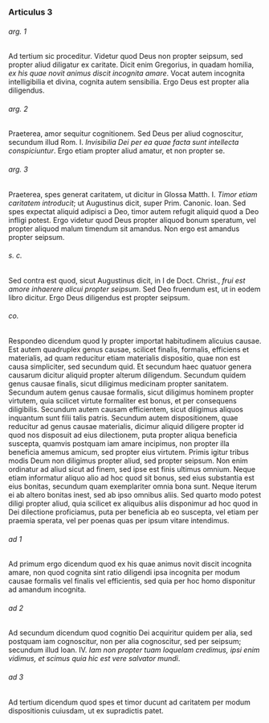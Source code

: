 ### Articulus 3

###### arg. 1
Ad tertium sic proceditur. Videtur quod Deus non propter seipsum, sed propter aliud diligatur ex caritate. Dicit enim Gregorius, in quadam homilia, *ex his quae novit animus discit incognita amare*. Vocat autem incognita intelligibilia et divina, cognita autem sensibilia. Ergo Deus est propter alia diligendus.

###### arg. 2
Praeterea, amor sequitur cognitionem. Sed Deus per aliud cognoscitur, secundum illud Rom. I. *Invisibilia Dei per ea quae facta sunt intellecta conspiciuntur*. Ergo etiam propter aliud amatur, et non propter se.

###### arg. 3
Praeterea, spes generat caritatem, ut dicitur in Glossa Matth. I. *Timor etiam caritatem introducit*; ut Augustinus dicit, super Prim. Canonic. Ioan. Sed spes expectat aliquid adipisci a Deo, timor autem refugit aliquid quod a Deo infligi potest. Ergo videtur quod Deus propter aliquod bonum speratum, vel propter aliquod malum timendum sit amandus. Non ergo est amandus propter seipsum.

###### s. c.
Sed contra est quod, sicut Augustinus dicit, in I de Doct. Christ., *frui est amore inhaerere alicui propter seipsum*. Sed Deo fruendum est, ut in eodem libro dicitur. Ergo Deus diligendus est propter seipsum.

###### co.
Respondeo dicendum quod ly propter importat habitudinem alicuius causae. Est autem quadruplex genus causae, scilicet finalis, formalis, efficiens et materialis, ad quam reducitur etiam materialis dispositio, quae non est causa simpliciter, sed secundum quid. Et secundum haec quatuor genera causarum dicitur aliquid propter alterum diligendum. Secundum quidem genus causae finalis, sicut diligimus medicinam propter sanitatem. Secundum autem genus causae formalis, sicut diligimus hominem propter virtutem, quia scilicet virtute formaliter est bonus, et per consequens diligibilis. Secundum autem causam efficientem, sicut diligimus aliquos inquantum sunt filii talis patris. Secundum autem dispositionem, quae reducitur ad genus causae materialis, dicimur aliquid diligere propter id quod nos disposuit ad eius dilectionem, puta propter aliqua beneficia suscepta, quamvis postquam iam amare incipimus, non propter illa beneficia amemus amicum, sed propter eius virtutem. Primis igitur tribus modis Deum non diligimus propter aliud, sed propter seipsum. Non enim ordinatur ad aliud sicut ad finem, sed ipse est finis ultimus omnium. Neque etiam informatur aliquo alio ad hoc quod sit bonus, sed eius substantia est eius bonitas, secundum quam exemplariter omnia bona sunt. Neque iterum ei ab altero bonitas inest, sed ab ipso omnibus aliis. Sed quarto modo potest diligi propter aliud, quia scilicet ex aliquibus aliis disponimur ad hoc quod in Dei dilectione proficiamus, puta per beneficia ab eo suscepta, vel etiam per praemia sperata, vel per poenas quas per ipsum vitare intendimus.

###### ad 1
Ad primum ergo dicendum quod ex his quae animus novit discit incognita amare, non quod cognita sint ratio diligendi ipsa incognita per modum causae formalis vel finalis vel efficientis, sed quia per hoc homo disponitur ad amandum incognita.

###### ad 2
Ad secundum dicendum quod cognitio Dei acquiritur quidem per alia, sed postquam iam cognoscitur, non per alia cognoscitur, sed per seipsum; secundum illud Ioan. IV. *Iam non propter tuam loquelam credimus, ipsi enim vidimus, et scimus quia hic est vere salvator mundi*.

###### ad 3
Ad tertium dicendum quod spes et timor ducunt ad caritatem per modum dispositionis cuiusdam, ut ex supradictis patet.

